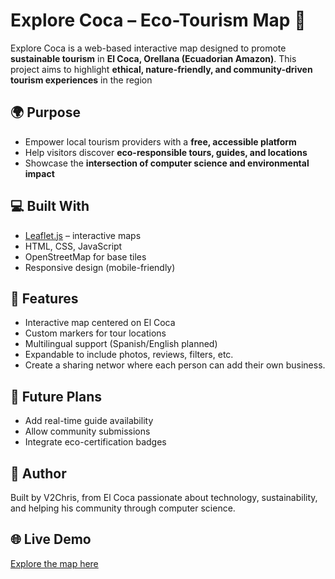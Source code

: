 # Explore Coca – Eco-Tourism Map 🌿

Explore Coca is a web-based interactive map designed to promote **sustainable tourism** in **El Coca, Orellana (Ecuadorian Amazon)**.  This project aims to highlight **ethical, nature-friendly, and community-driven tourism experiences** in the region

## 🌍 Purpose

- Empower local tourism providers with a **free, accessible platform**
- Help visitors discover **eco-responsible tours, guides, and locations**
- Showcase the **intersection of computer science and environmental impact**

## 💻 Built With

- [Leaflet.js](https://leafletjs.com/) – interactive maps
- HTML, CSS, JavaScript
- OpenStreetMap for base tiles
- Responsive design (mobile-friendly)

## 📌 Features

- Interactive map centered on El Coca
- Custom markers for tour locations
- Multilingual support (Spanish/English planned)
- Expandable to include photos, reviews, filters, etc.
- Create a sharing networ where each person can add their own business.

## 🚀 Future Plans

- Add real-time guide availability
- Allow community submissions
- Integrate eco-certification badges

## 🧠 Author

Built by V2Chris, from El Coca passionate about technology, sustainability, and helping his community through computer science.

## 🌐 Live Demo

[Explore the map here](https://explore-coca.netlify.app/)

